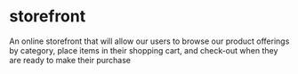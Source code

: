 # storefront
An online storefront that will allow our users to browse our product offerings by category, place items in their shopping cart, and check-out when they are ready to make their purchase
